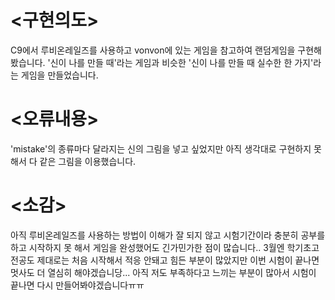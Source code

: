 # <구현의도>
C9에서 루비온레일즈를 사용하고 vonvon에 있는 게임을 참고하여 랜덤게임을 구현해봤습니다.
'신이 나를 만들 때'라는 게임과 비슷한 '신이 나를 만들 때 실수한 한 가지'라는 게임을 만들었습니다.

# <오류내용>
'mistake'의 종류마다 달라지는 신의 그림을 넣고 싶었지만 아직 생각대로 구현하지 못 해서 다 같은 그림을 이용했습니다.

# <소감>
아직 루비온레일즈를 사용하는 방법이 이해가 잘 되지 않고 시험기간이라 충분히 공부를 하고 시작하지 못 해서
게임을 완성했어도 긴가민가한 점이 많습니다.. 3월엔 학기초고 전공도 제대로는 처음 시작해서 적응 안돼고 
힘든 부분이 많았지만 이번 시험이 끝나면 멋사도 더 열심히 해야겠습니당...
아직 저도 부족하다고 느끼는 부분이 많아서 시험이 끝나면 다시 만들어봐야겠습니다ㅠㅠ